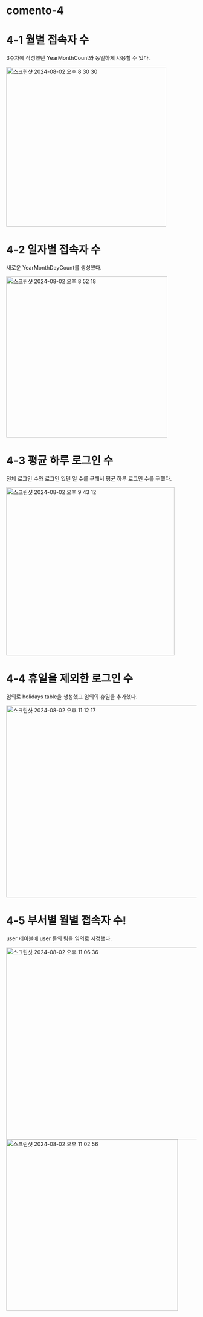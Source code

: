 # comento-4
# 4-1 월별 접속자 수
3주차에 작성했던 YearMonthCount와 동일하게 사용할 수 있다.

<img width="423" alt="스크린샷 2024-08-02 오후 8 30 30" src="https://github.com/user-attachments/assets/da1e2363-b929-4fa4-a4a3-00f430c1a5ae">

# 4-2 일자별 접속자 수
새로운 YearMonthDayCount를 생성했다.

<img width="426" alt="스크린샷 2024-08-02 오후 8 52 18" src="https://github.com/user-attachments/assets/40de6106-7ba3-460f-8e35-3a3218a83e47">

# 4-3 평균 하루 로그인 수
전체 로그인 수와 로그인 있던 일 수를 구해서 평균 하루 로그인 수를 구했다.

<img width="445" alt="스크린샷 2024-08-02 오후 9 43 12" src="https://github.com/user-attachments/assets/aa2248c0-2b47-4768-a3c9-2f25cbf259ff">


# 4-4 휴일을 제외한 로그인 수
임의로 holidays table을 생성했고 임의의 휴일을 추가했다.

<img width="508" alt="스크린샷 2024-08-02 오후 11 12 17" src="https://github.com/user-attachments/assets/fd4cd11e-e30a-49fb-8616-a25837c81582">


# 4-5 부서별 월별 접속자 수!

user 테이블에 user 들의 팀을 임의로 지정했다.


<img width="508" alt="스크린샷 2024-08-02 오후 11 06 36" src="https://github.com/user-attachments/assets/c74b4403-d2c3-412f-a0d6-14ec1c4e7ab3">


<img width="454" alt="스크린샷 2024-08-02 오후 11 02 56" src="https://github.com/user-attachments/assets/f5195833-3e0a-4627-bec2-faa4982dc3e4">
